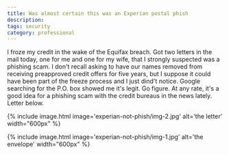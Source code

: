 ```yaml
---
title: Was almost certain this was an Experian postal phish
description:
tags: security
category: professional
---
```


I froze my credit in the wake of the Equifax breach. Got two letters in the mail today, one for me and one for my wife, that I strongly suspected was a phishing scam. I
don't recall asking to have our names removed from receiving preapproved credit offers for five years, but I suppose it could have been part of the freeze process and I just
dind't notice. Google searching
for the P.O. box showed me it's legit. Go figure. At any rate, it's a good idea for a phishing scam with the credit bureaus in the news lately. Letter below.

{% include image.html image='experian-not-phish/img-2.jpg' alt='the letter' width="600px" %}

{% include image.html image='experian-not-phish/img-1.jpg' alt='the envelope' width="600px" %}
